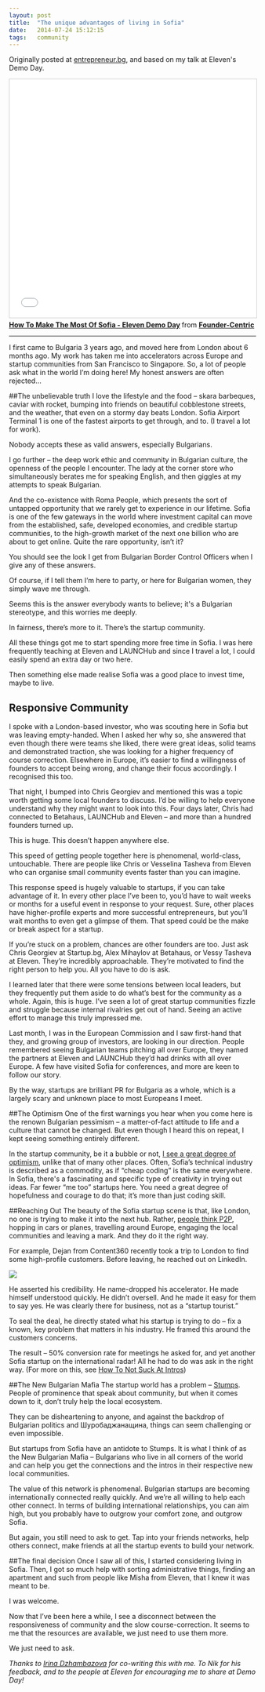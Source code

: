 ```yaml
---
layout: post
title:  "The unique advantages of living in Sofia"
date:   2014-07-24 15:12:15
tags:   community
---
```


Originally posted at [entrepreneur.bg](http://www.entrepreneur.bg/7952/the-unique-advantages-of-living-in-sofia-a-foreigners-perspective/), and based on my talk at Eleven's Demo Day.

<iframe src="//www.slideshare.net/slideshow/embed_code/37314114?rel=0" width="597" height="486" frameborder="0" marginwidth="0" marginheight="0" scrolling="no" style="border:1px solid #CCC; border-width:1px; margin-bottom:5px; max-width: 100%;" allowfullscreen> </iframe> <div style="margin-bottom:5px"> <strong> <a href="https://www.slideshare.net/foundercentric/how-to-make-the-most-of-sofia-eleven-demo-day" title="How To Make The Most Of Sofia - Eleven Demo Day" target="_blank">How To Make The Most Of Sofia - Eleven Demo Day</a> </strong> from <strong><a href="http://www.slideshare.net/foundercentric" target="_blank">Founder-Centric</a></strong> </div>

---

I first came to Bulgaria 3 years ago, and moved here from London about 6 months ago. My work has taken me into accelerators across Europe and startup communities from San Francisco to Singapore. So, a lot of people ask what in the world I’m doing here!  My honest answers are often rejected…

##The unbelievable truth
I love the lifestyle and the food – skara barbeques, caviar with rocket, bumping into friends on beautiful cobblestone streets, and the weather, that even on a stormy day beats London. Sofia Airport Terminal 1 is one of the fastest airports to get through, and to.  (I travel a lot for work).

Nobody accepts these as valid answers, especially Bulgarians.

I go further – the deep work ethic and community in Bulgarian culture, the openness of the people I encounter. The lady at the corner store who simultaneously berates me for speaking English, and then giggles at my attempts to speak Bulgarian.

And the co-existence with Roma People, which presents the sort of untapped opportunity that we rarely get to experience in our lifetime. Sofia is one of the few gateways in the world where investment capital can move from the established, safe, developed economies, and credible startup communities,  to the high-growth market of the next one billion who are about to get online. Quite the rare opportunity, isn’t it?

You should see the look I get from Bulgarian Border Control Officers when I give any of these answers.

Of course, if I tell them I’m here to party, or here for Bulgarian women, they simply wave me through.

Seems this is the answer everybody wants to believe; it's a Bulgarian stereotype, and this worries me deeply.

In fairness, there’s more to it. There’s the startup community.

All these things got me to start spending more free time in Sofia.  I was here frequently teaching at Eleven and LAUNCHub and since I travel a lot, I could easily spend an extra day or two here.

Then something else made realise Sofia was a good place to invest time, maybe to live.

## Responsive Community
I spoke with a London-based investor, who was scouting here in Sofia but was leaving empty-handed. When I asked her why so, she answered that even though there were teams she liked, there were great ideas, solid teams and demonstrated traction, she was looking for a higher frequency of course correction. Elsewhere in Europe, it’s easier to find a willingness of founders to accept being wrong, and change their focus accordingly. I recognised this too.

That night, I bumped into Chris Georgiev and mentioned this was a topic worth getting some local founders to discuss. I’d be willing to help everyone understand why they might want to look into this.
Four days later, Chris had connected to Betahaus, LAUNCHub and Eleven – and more than a hundred founders turned up.

This is huge. This doesn’t happen anywhere else.

This speed of getting people together here is phenomenal, world-class, untouchable. There are people like Chris or Vesselina Tasheva from Eleven who can organise small community events faster than you can imagine.

This response speed is hugely valuable to startups, if you can take advantage of it.  In every other place I’ve been to, you’d have to wait weeks or months for a useful event in response to your request. Sure, other places have higher-profile experts and more successful entrepreneurs, but you’ll wait months to even get a glimpse of them. That speed could be the make or break aspect for a startup.

If you’re stuck on a problem, chances are other founders are too. Just ask Chris Georgiev at Startup.bg, Alex Mihaylov at Betahaus, or Vessy Tasheva at Eleven.  They’re incredibly approachable. They’re motivated to find the right person to help you.  All you have to do is ask.

I learned later that there were some tensions between local leaders, but they frequently put them aside to do what’s best for the community as a whole. Again, this is huge. I’ve seen a lot of great startup communities fizzle and struggle because internal rivalries get out of hand.  Seeing an active effort to manage this truly impressed me.

Last month, I was in the European Commission and I saw first-hand that they, and growing group of investors, are looking in our direction.  People remembered seeing Bulgarian teams pitching all over Europe, they named the partners at Eleven and LAUNCHub they’d had drinks with all over Europe. A few have visited Sofia for conferences, and more are keen to follow our story.

By the way, startups are brilliant PR for Bulgaria as a whole, which is a largely scary and unknown place to most Europeans I meet.

##The Optimism
One of the first warnings you hear when you come here is the renown Bulgarian pessimism – a matter-of-fact attitude to life and a culture that cannot be changed. But even though I heard this on repeat, I kept seeing something entirely different.

In the startup community, be it a bubble or not, [I see a great degree of optimism](http://saintsal.com/bulgarian-optimism/), unlike that of many other places. Often, Sofia’s technical industry is described as a commodity, as if “cheap coding” is the same everywhere. In Sofia, there's a fascinating and specific type of creativity in trying out ideas. Far fewer “me too” startups here. You need a great degree of hopefulness and courage to do that; it’s more than just coding skill.

##Reaching Out
The beauty of the Sofia startup scene is that, like London, no one is trying to make it into the next hub. Rather, [people think P2P](http://saintsal.com/no-more-hubs-startup-community-is-p2p/), hopping in cars or planes, travelling around Europe, engaging the local communities and leaving a mark. And they do it the right way.

For example, Dejan from Content360 recently took a trip to London to find some high-profile customers. Before leaving, he reached out on LinkedIn.

![](/content/images/2014/Jul/email_example.png)

	
    
He asserted his credibility. He name-dropped his accelerator. He made himself understood quickly. He didn’t oversell.  And he made it easy for them to say yes. He was clearly there for business, not as a “startup tourist.”

To seal the deal, he directly stated what his startup is trying to do – fix a known, key problem that matters in his industry. He framed this around the customers concerns.

The result – 50% conversion rate for meetings he asked for, and yet another Sofia startup on the international radar!  All he had to do was ask in the right way. (For more on this, see [How To Not Suck At Intros](http://www.slideshare.net/foundercentric/how-not-to-suck-at-introductions))

##The New Bulgarian Mafia
The startup world has a problem – [Stumps](http://saintsal.com/ecosystems-grow-around-stumps/). People of prominence that speak about community, but when it comes down to it, don’t truly help the local ecosystem.

They can be disheartening to anyone, and against the backdrop of Bulgarian politics and Шуробаджанащина, things can seem challenging or even impossible.

But startups from Sofia have an antidote to Stumps. It is what I think of as the New Bulgarian Mafia – Bulgarians who live in all corners of the world and can help you get the connections and the intros in their respective new local communities.

The value of this network is phenomenal. Bulgarian startups are becoming internationally connected really quickly. And we’re all willing to help each other connect. In terms of building international relationships, you can aim high, but you probably have to outgrow your comfort zone, and outgrow Sofia.

But again, you still need to ask to get.  Tap into your friends networks, help others connect, make friends at all the startup events to build your network.

##The final decision
Once I saw all of this, I started considering living in Sofia. Then, I got so much help with sorting administrative things, finding an apartment and such from people like Misha from Eleven, that I knew it was meant to be.

I was welcome.

Now that I’ve been here a while, I see a disconnect between the responsiveness of community and the slow course-correction.  It seems to me that the resources are available, we just need to use them more.

We just need to ask.

*Thanks to [Irina Dzhambazova](http://twitter.com/strawbana) for co-writing this with me.  To Nik for his feedback, and to the people at Eleven for encouraging me to share at Demo Day!*
